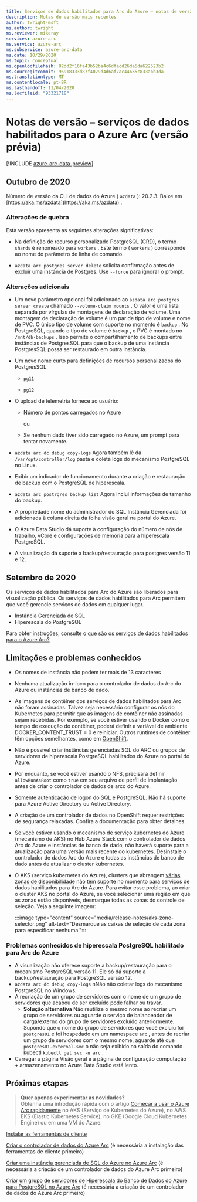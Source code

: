 ```yaml
---
title: Serviços de dados habilitados para Arc do Azure – notas de versão
description: Notas de versão mais recentes
author: twright-msft
ms.author: twright
ms.reviewer: mikeray
services: azure-arc
ms.service: azure-arc
ms.subservice: azure-arc-data
ms.date: 10/29/2020
ms.topic: conceptual
ms.openlocfilehash: 82dd2f16fa43b52ba4c6dfacd26da5da622523b2
ms.sourcegitcommit: 96918333d87f4029d4d6af7ac44635c833abb3da
ms.translationtype: MT
ms.contentlocale: pt-BR
ms.lasthandoff: 11/04/2020
ms.locfileid: "93321718"
---
```

# <a name="release-notes---azure-arc-enabled-data-services-preview"></a>Notas de versão – serviços de dados habilitados para o Azure Arc (versão prévia)

[!INCLUDE [azure-arc-data-preview](../../../includes/azure-arc-data-preview.md)]

## <a name="october-2020"></a>Outubro de 2020 

Número de versão da CLI de dados do Azure ( `azdata` ): 20.2.3. Baixe em [https://aka.ms/azdata](https://aka.ms/azdata) .

### <a name="breaking-changes"></a>Alterações de quebra

Esta versão apresenta as seguintes alterações significativas: 

* Na definição de recurso personalizado PostgreSQL (CRD), o termo `shards` é renomeado para `workers` . Este termo ( `workers` ) corresponde ao nome do parâmetro de linha de comando.

* `azdata arc postgres server delete` solicita confirmação antes de excluir uma instância de Postgres.  Use `--force` para ignorar o prompt.

### <a name="additional-changes"></a>Alterações adicionais

* Um novo parâmetro opcional foi adicionado ao `azdata arc postgres server create` chamado `--volume-claim mounts` . O valor é uma lista separada por vírgulas de montagens de declaração de volume. Uma montagem de declaração de volume é um par de tipo de volume e nome de PVC. O único tipo de volume com suporte no momento é `backup` .  No PostgreSQL, quando o tipo de volume é `backup` , o PVC é montado no `/mnt/db-backups` .  Isso permite o compartilhamento de backups entre instâncias de PostgresSQL para que o backup de uma instância PostgresSQL possa ser restaurado em outra instância.

* Um novo nome curto para definições de recursos personalizados do PostgresSQL: 

  * `pg11` 

  * `pg12`

* O upload de telemetria fornece ao usuário:

   * Número de pontos carregados no Azure

     ou 

   * Se nenhum dado tiver sido carregado no Azure, um prompt para tentar novamente.

* `azdata arc dc debug copy-logs` Agora também lê da `/var/opt/controller/log` pasta e coleta logs do mecanismo PostgreSQL no Linux.

*   Exibir um indicador de funcionamento durante a criação e restauração de backup com o PostgreSQL de hiperescala.

* `azdata arc postrgres backup list` Agora inclui informações de tamanho do backup.

* A propriedade nome do administrador do SQL Instância Gerenciada foi adicionada à coluna direita da folha visão geral na portal do Azure.

* O Azure Data Studio dá suporte à configuração do número de nós de trabalho, vCore e configurações de memória para a hiperescala PostgreSQL. 

* A visualização dá suporte a backup/restauração para postgres versão 11 e 12.

## <a name="september-2020"></a>Setembro de 2020

Os serviços de dados habilitados para Arc do Azure são liberados para visualização pública. Os serviços de dados habilitados para Arc permitem que você gerencie serviços de dados em qualquer lugar.

- Instância Gerenciada de SQL
- Hiperescala do PostgreSQL

Para obter instruções, consulte [o que são os serviços de dados habilitados para o Azure Arc?](overview.md)

## <a name="known-limitations-and-issues"></a>Limitações e problemas conhecidos

- Os nomes de instância não podem ter mais de 13 caracteres
- Nenhuma atualização in-loco para o controlador de dados do Arc do Azure ou instâncias de banco de dado.
- As imagens de contêiner dos serviços de dados habilitados para Arc não foram assinadas.  Talvez seja necessário configurar os nós do Kubernetes para permitir que as imagens de contêiner não assinadas sejam recebidas.  Por exemplo, se você estiver usando o Docker como o tempo de execução do contêiner, poderá definir a variável de ambiente DOCKER_CONTENT_TRUST = 0 e reiniciar.  Outros runtimes de contêiner têm opções semelhantes, como em [OpenShift](https://docs.openshift.com/container-platform/4.5/openshift_images/image-configuration.html#images-configuration-file_image-configuration).
- Não é possível criar instâncias gerenciadas SQL do ARC ou grupos de servidores de hiperescala PostgreSQL habilitados do Azure no portal do Azure.
- Por enquanto, se você estiver usando o NFS, precisará definir `allowRunAsRoot` como `true` em seu arquivo de perfil de implantação antes de criar o controlador de dados de arco do Azure.
- Somente autenticação de logon do SQL e PostgreSQL.  Não há suporte para Azure Active Directory ou Active Directory.
- A criação de um controlador de dados no OpenShift requer restrições de segurança relaxadas.  Confira a documentação para obter detalhes.
- Se você estiver usando o mecanismo de serviço kubernetes do Azure (mecanismo de AKS) no Hub Azure Stack com o controlador de dados Arc do Azure e instâncias de banco de dado, não haverá suporte para a atualização para uma versão mais recente do kubernetes. Desinstale o controlador de dados Arc do Azure e todas as instâncias de banco de dado antes de atualizar o cluster kubernetes.
- O AKS (serviço kubernetes do Azure), clusters que abrangem [várias zonas de disponibilidade](../../aks/availability-zones.md) não têm suporte no momento para serviços de dados habilitados para Arc do Azure. Para evitar esse problema, ao criar o cluster AKS no portal do Azure, se você selecionar uma região em que as zonas estão disponíveis, desmarque todas as zonas do controle de seleção. Veja a seguinte imagem:

   :::image type="content" source="media/release-notes/aks-zone-selector.png" alt-text="Desmarque as caixas de seleção de cada zona para especificar nenhuma.":::


### <a name="known-issues-for-azure-arc-enabled-postgresql-hyperscale"></a>Problemas conhecidos de hiperescala PostgreSQL habilitado para Arc do Azure   

- A visualização não oferece suporte a backup/restauração para o mecanismo PostgreSQL versão 11. Ele só dá suporte a backup/restauração para PostgreSQL versão 12.
- `azdata arc dc debug copy-logs` nNão não coletar logs do mecanismo PostgreSQL no Windows.
- A recriação de um grupo de servidores com o nome de um grupo de servidores que acabou de ser excluído pode falhar ou travar. 
   - **Solução alternativa** Não reutilize o mesmo nome ao recriar um grupo de servidores ou aguarde o serviço de balanceador de carga/externo do grupo de servidores excluído anteriormente. Supondo que o nome do grupo de servidores que você excluiu foi `postgres01` e foi hospedado em um namespace `arc` , antes de recriar um grupo de servidores com o mesmo nome, aguarde até que `postgres01-external-svc` o não seja exibido na saída do comando kubectl `kubectl get svc -n arc` .
 - Carregar a página Visão geral e a página de configuração computação + armazenamento no Azure Data Studio está lento. 



## <a name="next-steps"></a>Próximas etapas
  
> **Quer apenas experimentar as novidades?**  
> Obtenha uma introdução rápida com o artigo [Começar a usar o Azure Arc rapidamente](https://github.com/microsoft/azure_arc#azure-arc-enabled-data-services) no AKS (Serviço de Kubernetes do Azure), no AWS EKS (Elastic Kubernetes Service), no GKE (Google Cloud Kubernetes Engine) ou em uma VM do Azure.

[Instalar as ferramentas de cliente](install-client-tools.md)

[Criar o controlador de dados do Azure Arc](create-data-controller.md) (é necessária a instalação das ferramentas de cliente primeiro)

[Criar uma instância gerenciada de SQL do Azure no Azure Arc](create-sql-managed-instance.md) (é necessária a criação de um controlador de dados do Azure Arc primeiro)

[Criar um grupo de servidores de Hiperescala do Banco de Dados do Azure para PostgreSQL no Azure Arc](create-postgresql-hyperscale-server-group.md) (é necessária a criação de um controlador de dados do Azure Arc primeiro)

